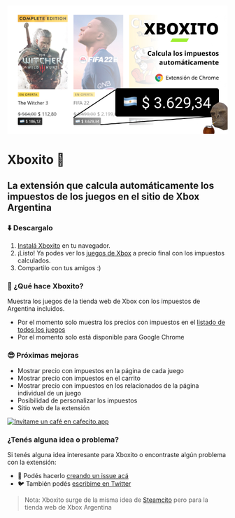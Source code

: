![Xboxito](/assets/github-cover.jpeg "Xboxito")

# Xboxito 💚

## La extensión que calcula automáticamente los impuestos de los juegos en el sitio de Xbox Argentina

### ⬇️ Descargalo

1. [Instalá Xboxito](https://chrome.google.com/webstore) en tu navegador.
2. ¡Listo! Ya podes ver los [juegos de Xbox](https://www.xbox.com/es-ar/games/all-games) a precio final con los impuestos calculados.
3. Compartilo con tus amigos :)


### 🙋 ¿Qué hace Xboxito?

Muestra los juegos de la tienda web de Xbox con los impuestos de Argentina incluidos.

- Por el momento solo muestra los precios con impuestos en el [listado de todos los juegos](https://www.xbox.com/es-ar/games/all-games)
- Por el momento solo está disponible para Google Chrome

### 😎 Próximas mejoras
- Mostrar precio con impuestos en la página de cada juego
- Mostrar precio con impuestos en el carrito
- Mostrar precio con impuestos en los relacionados de la página individual de un juego
- Posibilidad de personalizar los impuestos
- Sitio web de la extensión

[![Invitame un café en cafecito.app](https://cdn.cafecito.app/imgs/buttons/button_2.svg)](https://cafecito.app/xboxito)

### ¿Tenés alguna idea o problema?

Si tenés alguna idea interesante para Xboxito o encontraste algún problema con la extensión:

- 🐞 Podés hacerlo [creando un issue acá](https://github.com/lucasromerodb/xboxito/issues/new/choose)
- 🐦 También podés [escribime en Twitter](https://twitter.com/GamePassDayOne)


> Nota: Xboxito surge de la misma idea de [Steamcito](https://github.com/emilianog94/Steamcito-Precios-Steam-Argentina-Impuestos-Incluidos) pero para la tienda web de Xbox Argentina



